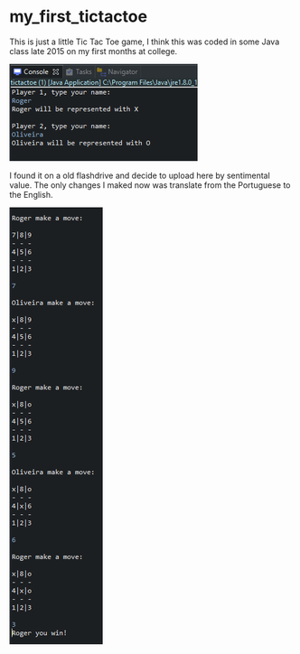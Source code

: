 # my_first_tictactoe
This is just a little Tic Tac Toe game, I think this was coded in some Java class late 2015 on my first months at college.

![Screenshot](Screenshot_2.png)

I found it on a old flashdrive and decide to upload here by sentimental value. The only changes I maked now was translate from the Portuguese to the English.

![Screenshot](Screenshot_1.png)
